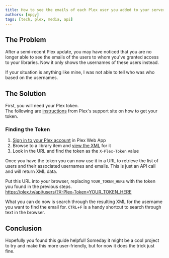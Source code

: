```yaml
---
title: How to see the emails of each Plex user you added to your server
authors: [npgy]
tags: [tech, plex, media, api]
---
```


## The Problem
After a semi-recent Plex update, you may have noticed that you are no longer able to see the emails of the users to whom you've granted access to your libraries. Now it only shows the usernames of these users instead.

If your situation is anything like mine, I was not able to tell who was who based on the usernames.

## The Solution
First, you will need your Plex token.  
The following are [instructions](https://support.plex.tv/articles/204059436-finding-an-authentication-token-x-plex-token/) from Plex's support site on how to get your token.

### Finding the Token
1. [Sign in to your Plex account](https://support.plex.tv/articles/200933616-plex-account/) in Plex Web App
2. Browse to a library item and [view the XML](https://support.plex.tv/articles/201998867-investigate-media-information-and-formats/) for it
3. Look in the URL and find the token as the `X-Plex-Token` value

Once you have the token you can now use it in a URL to retrieve the list of users and their associated usernames and emails. This is just an API call and will return XML data.

Put this URL into your browser, replacing `YOUR_TOKEN_HERE` with the token you found in the previous steps.  
https://plex.tv/api/users/?X-Plex-Token=YOUR_TOKEN_HERE

What you can do now is search through the resulting XML for the username you want to find the email for. `CTRL`+`F` is a handy shortcut to search through text in the browser.

## Conclusion
Hopefully you found this guide helpful! Someday it might be a cool project to try and make this more user-friendly, but for now it does the trick just fine.
